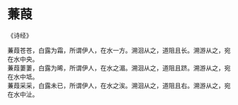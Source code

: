 蒹葭
====

《诗经》

蒹葭苍苍，白露为霜，所谓伊人，在水一方。溯洄从之，道阻且长。溯游从之，宛在水中央。  
蒹葭萋萋，白露为晞，所谓伊人，在水之湄。溯洄从之，道阻且跻。溯游从之，宛在水中坻。  
蒹葭采采，白露未已，所谓伊人，在水之涘。溯洄从之，道阻且右。溯游从之，宛在水中沚。  
